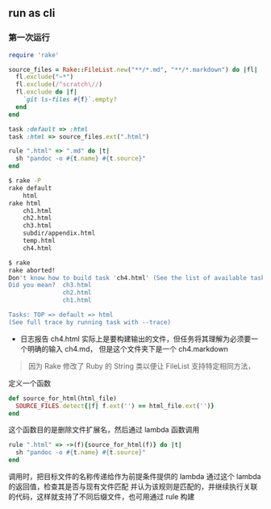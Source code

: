 ## run as cli

### 第一次运行

```ruby
require 'rake'

source_files = Rake::FileList.new("**/*.md", "**/*.markdown") do |fl|
  fl.exclude("~*")
  fl.exclude(/^scratch\//)
  fl.exclude do |f|
    `git ls-files #{f}`.empty?
  end
end

task :default => :html
task :html => source_files.ext(".html")

rule ".html" => ".md" do |t|
  sh "pandoc -o #{t.name} #{t.source}"
end
```

```bash
$ rake -P
rake default
    html
rake html
    ch1.html
    ch2.html
    ch3.html
    subdir/appendix.html
    temp.html
    ch4.html
```

```bash
$ rake
rake aborted!
Don't know how to build task 'ch4.html' (See the list of available tasks with `rake --tasks`)
Did you mean?  ch3.html
               ch2.html
               ch1.html

Tasks: TOP => default => html
(See full trace by running task with --trace)
```

- 日志报告 ch4.html 实际上是要构建输出的文件，但任务将其理解为必须要一个明确的输入 ch4.md， 但是这个文件夹下是一个 ch4.markdown

> 因为 Rake 修改了 Ruby 的 String 类以便让 FileList 支持特定相同方法，

定义一个函数

```ruby
def source_for_html(html_file)
  SOURCE_FILES.detect{|f| f.ext('') == html_file.ext('')}
end
```

这个函数目的是删除文件扩展名，然后通过 lambda 函数调用

```ruby
rule ".html" => ->(f){source_for_html(f)} do |t|
  sh "pandoc -o #{t.name} #{t.source}"
end
```

调用时，把目标文件的名称传递给作为前提条件提供的 lambda
通过这个 lambda 的返回值，检查其是否与现有文件匹配
并认为该规则是匹配的，并继续执行关联的代码，这样就支持了不同后缀文件，也可用通过 rule 构建